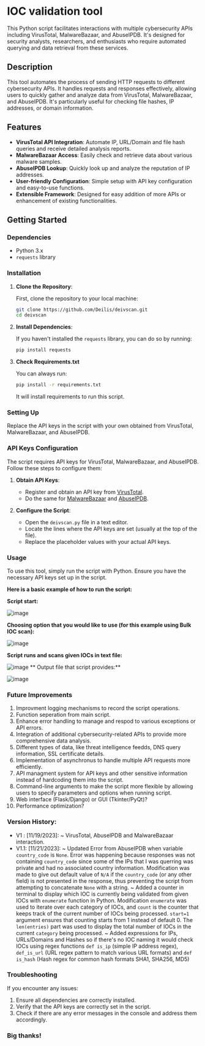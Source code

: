 # IOC validation tool

This Python script facilitates interactions with multiple cybersecurity APIs including VirusTotal, MalwareBazaar, and AbuseIPDB. It's designed for security analysts, researchers, and enthusiasts who require automated querying and data retrieval from these services.

## Description

This tool automates the process of sending HTTP requests to different cybersecurity APIs. It handles requests and responses effectively, allowing users to quickly gather and analyze data from VirusTotal, MalwareBazaar, and AbuseIPDB. It's particularly useful for checking file hashes, IP addresses, or domain information.

## Features

- **VirusTotal API Integration**: Automate IP, URL/Domain and file hash queries and receive detailed analysis reports.
- **MalwareBazaar Access**: Easily check and retrieve data about various malware samples.
- **AbuseIPDB Lookup**: Quickly look up and analyze the reputation of IP addresses.
- **User-friendly Configuration**: Simple setup with API key configuration and easy-to-use functions.
- **Extensible Framework**: Designed for easy addition of more APIs or enhancement of existing functionalities.

## Getting Started

### Dependencies

- Python 3.x
- `requests` library

### Installation

1. **Clone the Repository**: 

    First, clone the repository to your local machine:

    ```bash
    git clone https://github.com/Deilis/deivscan.git
    cd deivscan
    ```

2. **Install Dependencies**:

    If you haven't installed the `requests` library, you can do so by running:

    ```bash
    pip install requests
    ```
3. **Check Requirements.txt**

   You can always run:
   ```bash
   pip install -r requirements.txt
   ```
   It will install requirements to run this script.

### Setting Up

Replace the API keys in the script with your own obtained from VirusTotal, MalwareBazaar, and AbuseIPDB.

### API Keys Configuration

The script requires API keys for VirusTotal, MalwareBazaar, and AbuseIPDB. Follow these steps to configure them:

1. **Obtain API Keys**:
   
   - Register and obtain an API key from [VirusTotal](https://www.virustotal.com/).
   - Do the same for [MalwareBazaar](https://bazaar.abuse.ch/) and [AbuseIPDB](https://www.abuseipdb.com/).

2. **Configure the Script**:

   - Open the `deivscan.py` file in a text editor.
   - Locate the lines where the API keys are set (usually at the top of the file).
   - Replace the placeholder values with your actual API keys.

### Usage

To use this tool, simply run the script with Python.
Ensure you have the necessary API keys set up in the script.

**Here is a basic example of how to run the script:**

**Script start:**

![image](https://github.com/Deilis/deivscan/assets/80956337/0ac93a57-4194-4656-8a92-96f71c7d44d1)

**Choosing option that you would like to use (for this example using Bulk IOC scan):**

![image](https://github.com/Deilis/deivscan/assets/80956337/9a8bddcc-de9a-473d-ac3f-b38d3fc66bab)

**Script runs and scans given IOCs in text file:**

![image](https://github.com/Deilis/deivscan/assets/80956337/add2c6ee-ba0e-485c-a304-89fbaa968501)
**
Output file that script provides:**

![image](https://github.com/Deilis/deivscan/assets/80956337/aabd8f0f-c66e-4786-af2a-9c8061b369ad)

### Future Improvements 

1. Improvment logging mechanisms to record the script operations.
2. Function seperation from main script.
3. Enhance error handling to manage and respod to various exceptions or API errors.
4. Integration of additional cybersecurity-related APIs to provide more comprehensive data analysis.
5. Different types of data, like threat intelligence feedds, DNS query information, SSL certificate details.
6. Implementation of asynchronus to handle multiple API requests more efficiently.
7. API managment system for API keys and other sensitive information instead of hardcoding them into the script.
8. Command-line arguments to make the script more flexible by allowing users to specify parameters and options when running script.
9. Web interface (Flask/Django) or GUI (Tkinter/PyQt)?
10. Performance optimization?

### Version History:
- V1  : [11/19/2023]:
                  ~ VirusTotal, AbuseIPDB and MalwareBazaar interaction.
- V1.1: [11/21/2023]:
                  ~ Updated Error from AbuseIPDB when variable `country_code` is `None`. Error was happening because responses was not containing `country_code` since some of the IPs that I was querring was private and had no associated country information. Modification was made to give out default value of `N/A` if the `country_code` (or any other field) is not presented in the response, thus preventing the script from attempting to concatenate `None` with a string. 
                  ~ Added a counter in terminal to display which IOC is currently being validated from given IOCs with `enumerate` function in Python. Modification `enumerate` was used to iterate over each category of IOCs, and `count` is the counter that keeps track of the current number of IOCs being processed. `start=1` argument ensures that counting starts from 1 instead of default 0. The `len(entries)` part was used to display the total number of IOCs in the current `category` being processed.
                  ~ Added expressions for IPs, URLs/Domains and Hashes so if there's no IOC naming it would check IOCs using regex functions `def is_ip` (simple IP address regex), `def_is_url` (URL regex pattern to match various URL formats) and `def is_hash` (Hash regex for common hash formats SHA1, SHA256, MD5) 

### Troubleshooting
If you encounter any issues:

1. Ensure all dependencies are correctly installed.
2. Verify that the API keys are correctly set in the script.
3. Check if there are any error messages in the console and address them accordingly.

### Big thanks!
